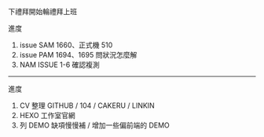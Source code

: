 下禮拜開始輪禮拜上班

進度

1. issue SAM 1660、正式機 510 
2. issue PAM 1694、1695 問狀況怎麼解
3. NAM ISSUE 1-6 確認複測

---

進度

1. CV 整理 GITHUB / 104 / CAKERU / LINKIN
1. HEXO 工作室官網
1. 列 DEMO 缺項慢慢補 / 增加一些偏前端的 DEMO
